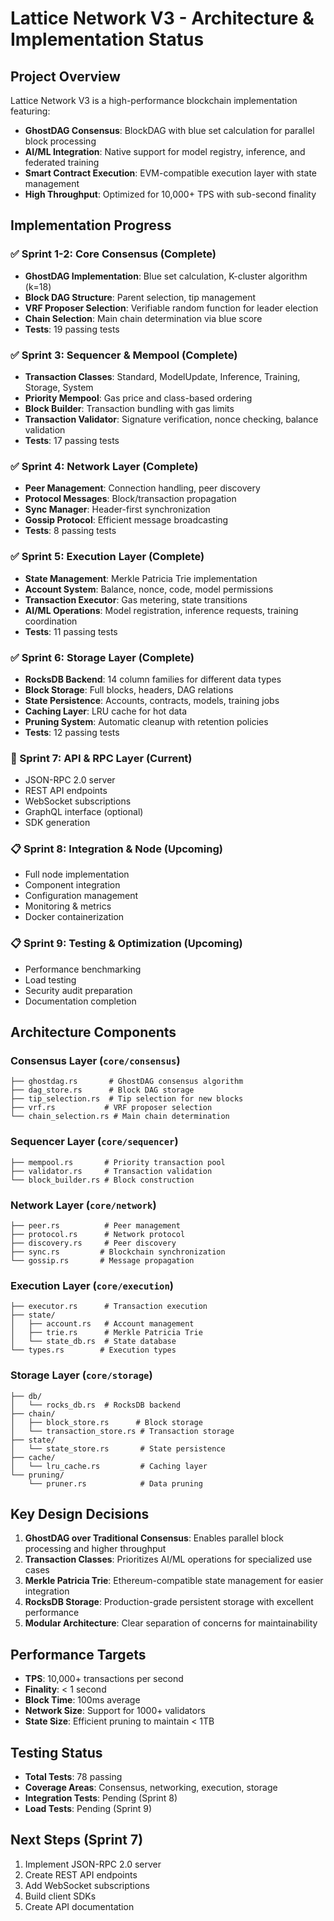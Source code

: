 # Lattice Network V3 - Architecture & Implementation Status

## Project Overview
Lattice Network V3 is a high-performance blockchain implementation featuring:
- **GhostDAG Consensus**: BlockDAG with blue set calculation for parallel block processing
- **AI/ML Integration**: Native support for model registry, inference, and federated training
- **Smart Contract Execution**: EVM-compatible execution layer with state management
- **High Throughput**: Optimized for 10,000+ TPS with sub-second finality

## Implementation Progress

### ✅ Sprint 1-2: Core Consensus (Complete)
- **GhostDAG Implementation**: Blue set calculation, K-cluster algorithm (k=18)
- **Block DAG Structure**: Parent selection, tip management
- **VRF Proposer Selection**: Verifiable random function for leader election
- **Chain Selection**: Main chain determination via blue score
- **Tests**: 19 passing tests

### ✅ Sprint 3: Sequencer & Mempool (Complete)
- **Transaction Classes**: Standard, ModelUpdate, Inference, Training, Storage, System
- **Priority Mempool**: Gas price and class-based ordering
- **Block Builder**: Transaction bundling with gas limits
- **Transaction Validator**: Signature verification, nonce checking, balance validation
- **Tests**: 17 passing tests

### ✅ Sprint 4: Network Layer (Complete)
- **Peer Management**: Connection handling, peer discovery
- **Protocol Messages**: Block/transaction propagation
- **Sync Manager**: Header-first synchronization
- **Gossip Protocol**: Efficient message broadcasting
- **Tests**: 8 passing tests

### ✅ Sprint 5: Execution Layer (Complete)
- **State Management**: Merkle Patricia Trie implementation
- **Account System**: Balance, nonce, code, model permissions
- **Transaction Executor**: Gas metering, state transitions
- **AI/ML Operations**: Model registration, inference requests, training coordination
- **Tests**: 11 passing tests

### ✅ Sprint 6: Storage Layer (Complete)
- **RocksDB Backend**: 14 column families for different data types
- **Block Storage**: Full blocks, headers, DAG relations
- **State Persistence**: Accounts, contracts, models, training jobs
- **Caching Layer**: LRU cache for hot data
- **Pruning System**: Automatic cleanup with retention policies
- **Tests**: 12 passing tests

### 🚀 Sprint 7: API & RPC Layer (Current)
- JSON-RPC 2.0 server
- REST API endpoints
- WebSocket subscriptions
- GraphQL interface (optional)
- SDK generation

### 📋 Sprint 8: Integration & Node (Upcoming)
- Full node implementation
- Component integration
- Configuration management
- Monitoring & metrics
- Docker containerization

### 📋 Sprint 9: Testing & Optimization (Upcoming)
- Performance benchmarking
- Load testing
- Security audit preparation
- Documentation completion

## Architecture Components

### Consensus Layer (`core/consensus`)
```
├── ghostdag.rs       # GhostDAG consensus algorithm
├── dag_store.rs      # Block DAG storage
├── tip_selection.rs  # Tip selection for new blocks
├── vrf.rs           # VRF proposer selection
└── chain_selection.rs # Main chain determination
```

### Sequencer Layer (`core/sequencer`)
```
├── mempool.rs       # Priority transaction pool
├── validator.rs     # Transaction validation
└── block_builder.rs # Block construction
```

### Network Layer (`core/network`)
```
├── peer.rs          # Peer management
├── protocol.rs      # Network protocol
├── discovery.rs     # Peer discovery
├── sync.rs         # Blockchain synchronization
└── gossip.rs       # Message propagation
```

### Execution Layer (`core/execution`)
```
├── executor.rs      # Transaction execution
├── state/
│   ├── account.rs   # Account management
│   ├── trie.rs      # Merkle Patricia Trie
│   └── state_db.rs  # State database
└── types.rs        # Execution types
```

### Storage Layer (`core/storage`)
```
├── db/
│   └── rocks_db.rs  # RocksDB backend
├── chain/
│   ├── block_store.rs      # Block storage
│   └── transaction_store.rs # Transaction storage
├── state/
│   └── state_store.rs       # State persistence
├── cache/
│   └── lru_cache.rs         # Caching layer
└── pruning/
    └── pruner.rs            # Data pruning
```

## Key Design Decisions

1. **GhostDAG over Traditional Consensus**: Enables parallel block processing and higher throughput
2. **Transaction Classes**: Prioritizes AI/ML operations for specialized use cases
3. **Merkle Patricia Trie**: Ethereum-compatible state management for easier integration
4. **RocksDB Storage**: Production-grade persistent storage with excellent performance
5. **Modular Architecture**: Clear separation of concerns for maintainability

## Performance Targets
- **TPS**: 10,000+ transactions per second
- **Finality**: < 1 second
- **Block Time**: 100ms average
- **Network Size**: Support for 1000+ validators
- **State Size**: Efficient pruning to maintain < 1TB

## Testing Status
- **Total Tests**: 78 passing
- **Coverage Areas**: Consensus, networking, execution, storage
- **Integration Tests**: Pending (Sprint 8)
- **Load Tests**: Pending (Sprint 9)

## Next Steps (Sprint 7)
1. Implement JSON-RPC 2.0 server
2. Create REST API endpoints
3. Add WebSocket subscriptions
4. Build client SDKs
5. Create API documentation